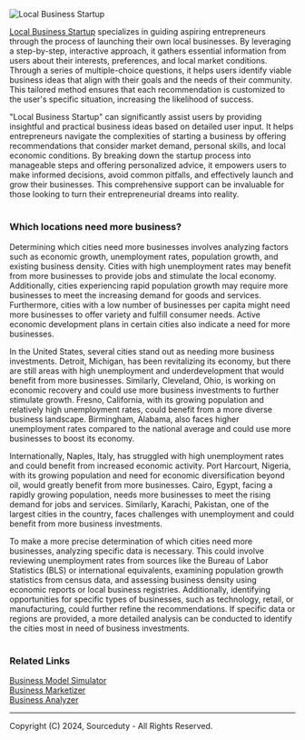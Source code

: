 ![Local Business Startup](https://github.com/sourceduty/Local_Business_Startup/assets/123030236/c531f42c-defd-489a-8321-1917c1c3d180)

[Local Business Startup](https://chatgpt.com/g/g-MSZuztjOg-local-business-startup) specializes in guiding aspiring entrepreneurs through the process of launching their own local businesses. By leveraging a step-by-step, interactive approach, it gathers essential information from users about their interests, preferences, and local market conditions. Through a series of multiple-choice questions, it helps users identify viable business ideas that align with their goals and the needs of their community. This tailored method ensures that each recommendation is customized to the user's specific situation, increasing the likelihood of success.

"Local Business Startup" can significantly assist users by providing insightful and practical business ideas based on detailed user input. It helps entrepreneurs navigate the complexities of starting a business by offering recommendations that consider market demand, personal skills, and local economic conditions. By breaking down the startup process into manageable steps and offering personalized advice, it empowers users to make informed decisions, avoid common pitfalls, and effectively launch and grow their businesses. This comprehensive support can be invaluable for those looking to turn their entrepreneurial dreams into reality.

#
### Which locations need more business?

Determining which cities need more businesses involves analyzing factors such as economic growth, unemployment rates, population growth, and existing business density. Cities with high unemployment rates may benefit from more businesses to provide jobs and stimulate the local economy. Additionally, cities experiencing rapid population growth may require more businesses to meet the increasing demand for goods and services. Furthermore, cities with a low number of businesses per capita might need more businesses to offer variety and fulfill consumer needs. Active economic development plans in certain cities also indicate a need for more businesses.

In the United States, several cities stand out as needing more business investments. Detroit, Michigan, has been revitalizing its economy, but there are still areas with high unemployment and underdevelopment that would benefit from more businesses. Similarly, Cleveland, Ohio, is working on economic recovery and could use more business investments to further stimulate growth. Fresno, California, with its growing population and relatively high unemployment rates, could benefit from a more diverse business landscape. Birmingham, Alabama, also faces higher unemployment rates compared to the national average and could use more businesses to boost its economy.

Internationally, Naples, Italy, has struggled with high unemployment rates and could benefit from increased economic activity. Port Harcourt, Nigeria, with its growing population and need for economic diversification beyond oil, would greatly benefit from more businesses. Cairo, Egypt, facing a rapidly growing population, needs more businesses to meet the rising demand for jobs and services. Similarly, Karachi, Pakistan, one of the largest cities in the country, faces challenges with unemployment and could benefit from more business investments.

To make a more precise determination of which cities need more businesses, analyzing specific data is necessary. This could involve reviewing unemployment rates from sources like the Bureau of Labor Statistics (BLS) or international equivalents, examining population growth statistics from census data, and assessing business density using economic reports or local business registries. Additionally, identifying opportunities for specific types of businesses, such as technology, retail, or manufacturing, could further refine the recommendations. If specific data or regions are provided, a more detailed analysis can be conducted to identify the cities most in need of business investments.

#
### Related Links

[Business Model Simulator](https://chat.openai.com/g/g-C8QfN0boj-business-model-simulator)
<br>
[Business Marketizer](https://chat.openai.com/g/g-7fPzUZGGE-business-marketizer)
<br>
[Business Analyzer](https://chat.openai.com/g/g-dzRErEXi8-business-analyzer)

***
Copyright (C) 2024, Sourceduty - All Rights Reserved.
